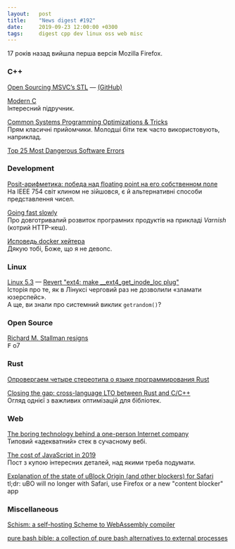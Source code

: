 ```yaml
---
layout:   post
title:    "News digest #192"
date:     2019-09-23 12:00:00 +0300
tags:     digest cpp dev linux oss web misc
---
```


17 років назад вийшла перша версія Mozilla Firefox.

### C++

[Open Sourcing MSVC’s STL](https://devblogs.microsoft.com/cppblog/open-sourcing-msvcs-stl/) — [(GitHub)](https://github.com/microsoft/STL)

[Modern C](http://modernc.gforge.inria.fr)<br/>
Інтересний підручник.

[Common Systems Programming Optimizations & Tricks](https://paulcavallaro.com/blog/common-systems-programming-optimizations-tricks/)<br/>
Прям класичні прийомчики. Молодші біти теж часто використовують, наприклад.

[Top 25 Most Dangerous Software Errors](https://cwe.mitre.org/top25/archive/2019/2019_cwe_top25.html)

### Development

[Posit-арифметика: победа над floating point на его собственном поле](https://habr.com/ru/post/465723/)<br/>
На IEEE 754 світ клином не зійшовся, є й альтернативні способи представлення чисел.

[Going fast slowly](https://varnish-cache.org/docs/6.2/phk/thatslow.html)<br/>
Про довготривалий розвиток програмних продуктів на прикладі _Varnish_ (котрий HTTP-кеш).

[Исповедь docker хейтера](https://habr.com/ru/post/467607/)<br/>
Дякую тобі, Боже, що я не девопс.

### Linux

[Linux 5.3](https://lkml.org/lkml/2019/9/15/241) — [Revert "ext4: make __ext4_get_inode_loc plug"](https://git.kernel.org/pub/scm/linux/kernel/git/torvalds/linux.git/commit/?h=v5.3&id=72dbcf72156641fde4d8ea401e977341bfd35a05)<br/>
Історія про те, як в Лінуксі черговий раз не дозволили «зламати юзерспейс».<br/>
А ще, ви знали про системний виклик `getrandom()`?

### Open Source

[Richard M. Stallman resigns](https://www.fsf.org/news/richard-m-stallman-resigns)<br/>
<kbd>F</kbd> o7

### Rust

[Опровергаем четыре стереотипа о языке программирования Rust](https://habr.com/ru/post/467901/)

[Closing the gap: cross-language LTO between Rust and C/C++](http://blog.llvm.org/2019/09/closing-gap-cross-language-lto-between.html)<br/>
Огляд однієї з важливих оптимізацій для бібліотек.

### Web

[The boring technology behind a one-person Internet company](https://broadcast.listennotes.com/the-boring-technology-behind-listen-notes-56697c2e347b)<br/>
Типовий «адекватний» стек в сучасному вебі.

[The cost of JavaScript in 2019](https://v8.dev/blog/cost-of-javascript-2019)<br/>
Пост з купою інтересних деталей, над якими треба подумати.

[Explanation of the state of uBlock Origin (and other blockers) for Safari](https://github.com/el1t/uBlock-Safari/issues/158)<br/>
tl;dr: uBO will no longer with Safari, use Firefox or a new "content blocker" app

### Miscellaneous

[Schism: a self-hosting Scheme to WebAssembly compiler](https://github.com/google/schism)

[pure bash bible: a collection of pure bash alternatives to external processes](https://github.com/dylanaraps/pure-bash-bible)
